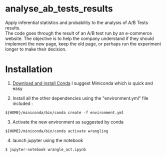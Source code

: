 # analyse_ab_tests_results
Apply inferential statistics and probability to the analysis of A/B Tests results.  
The code goes through the result of an A/B test run by an e-commerce website. The objective is to help the company understand if they should implement the new page, keep the old page, or perhaps run the experiment longer to make their decision.

# Installation
1. [Download and install Conda](https://docs.conda.io/projects/conda/en/latest/user-guide/install/macos.html) I suggest Miniconda which is quick and easy

2. Install all the other dependencies using the "environment.yml" file included :
```
${HOME}/miniconda/bin/conda create -f environment.yml
```

3. Activate the new environment as suggested by conda
```
${HOME}/miniconda/bin/conda activate wrangling
```

4. launch jupyter using the notebook
```
$ jupyter-notebook wrangle_act.ipynb
```


